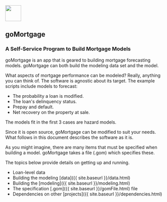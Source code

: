 
<div style="text-align: left;">
  <img src="{{ site.baseurl }}/images/vee1c.png" width="50" height="50" />
</div>

## goMortgage
### A Self-Service Program to Build Mortgage Models

goMortgage is an app that is geared to building mortgage forecasting models.  goMortgage can both
build the modeling data set and the model.

What aspects of mortgage performance can be modeled? Really, anything you can think of.  The software
is agnostic about its target.  The example scripts include models to forecast:

- The probability a loan is modified.
- The loan's delinquency status.
- Prepay and default.
- Net recovery on the property at sale.

The models fit in the first 3 cases are hazard models. 

Since it is open source, goMortgage can be modified to suit your needs. 
What follows in this document describes the software as it is.  

As you might imagine, there are many items that must be specified when building a model.  goMortgage
takes a file (.gom) which specifies these.

The topics below provide details on getting up and running.

- Loan-level data
- Building the modeling [data]({{ site.baseurl }}/data.html)
- Building the [modeling]({{ site.baseurl }}/modeling.html)
- The specification [.gom]({{ site.baseurl }}/gomFile.html) file
- Dependencies on other [projects]({{ site.baseurl }}/dependencies.html)

